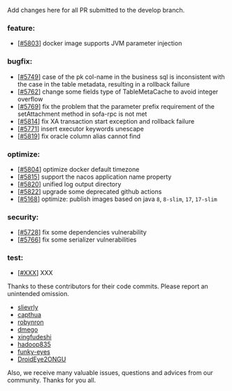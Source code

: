 Add changes here for all PR submitted to the develop branch.

<!-- Please add the `changes` to the following location(feature/bugfix/optimize/test) based on the type of PR -->

### feature:
- [[#5803](https://github.com/seata/seata/pull/5803)] docker image supports JVM parameter injection

### bugfix:
- [[#5749](https://github.com/seata/seata/pull/5749)] case of the pk col-name in the business sql is inconsistent with the case in the table metadata, resulting in a rollback failure
- [[#5762](https://github.com/seata/seata/pull/5762)] change some fields type of TableMetaCache to avoid integer overflow
- [[#5769](https://github.com/seata/seata/pull/5769)] fix the problem that the parameter prefix requirement of the setAttachment method in sofa-rpc is not met
- [[#5814](https://github.com/seata/seata/pull/5814)] fix XA transaction start exception and rollback failure
- [[#5771](https://github.com/seata/seata/pull/5771)] insert executor keywords unescape
- [[#5819](https://github.com/seata/seata/pull/5814)] fix oracle column alias cannot find

### optimize:
- [[#5804](https://github.com/seata/seata/pull/5804)] optimize docker default timezone
- [[#5815](https://github.com/seata/seata/pull/5815)] support the nacos application name property
- [[#5820](https://github.com/seata/seata/pull/5820)] unified log output directory
- [[#5822](https://github.com/seata/seata/pull/5822)] upgrade some deprecated github actions
- [[#5168](https://github.com/seata/seata/pull/5168)] optimize: publish images based on java `8`, `8-slim`, `17`, `17-slim`

### security:
- [[#5728](https://github.com/seata/seata/pull/5728)] fix some dependencies vulnerability
- [[#5766](https://github.com/seata/seata/pull/5766)] fix some serializer vulnerabilities

### test:
- [[#XXX](https://github.com/seata/seata/pull/XXX)] XXX

Thanks to these contributors for their code commits. Please report an unintended omission.

<!-- Please make sure your Github ID is in the list below -->
- [slievrly](https://github.com/slievrly)
- [capthua](https://github.com/capthua)
- [robynron](https://github.com/robynron)
- [dmego](https://github.com/dmego)
- [xingfudeshi](https://github.com/xingfudeshi)
- [hadoop835](https://github.com/hadoop835)
- [funky-eyes](https://github.com/funky-eyes)
- [DroidEye2ONGU](https://github.com/DroidEye2ONGU)


Also, we receive many valuable issues, questions and advices from our community. Thanks for you all.
